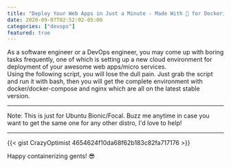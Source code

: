 ```yaml
---
title: "Deploy Your Web Apps in Just a Minute - Made With 💖 for Dockerists"
date: 2020-09-07T02:52:02-05:00
categories: ["devops"]
featured: true
---
```

As a software engineer or a DevOps engineer, you may come up with boring tasks frequently, one of which is setting up a new cloud environment for deployment of your awesome web apps/micro services.  
Using the following script, you will lose the dull pain. Just grab the script and run it with bash, then you will get the complete environment with docker/docker-compose and nginx which are all on the latest stable version.  
***
Note: This is just for Ubuntu Bionic/Focal. Buzz me anytime in case you want to get the same one for any other distro, I'd love to help!
***
{{< gist CrazyOptimist 4654624f10da68f62b183c82fa717176 >}}

Happy containerizing gents! 😎
